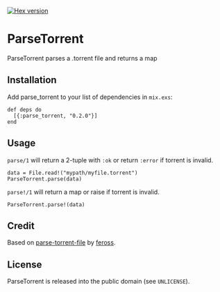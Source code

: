 [![Hex version](https://img.shields.io/hexpm/v/parse_torrent.svg "Hex version")](https://hex.pm/packages/parse_torrent)
# ParseTorrent

ParseTorrent parses a .torrent file and returns a map

## Installation

Add parse_torrent to your list of dependencies in `mix.exs`:

    def deps do
      [{:parse_torrent, "0.2.0"}]
    end

## Usage
`parse/1` will return a 2-tuple with `:ok` or return `:error` if torrent is invalid.

    data = File.read!("mypath/myfile.torrent")
    ParseTorrent.parse(data)

`parse!/1` will return a map or raise if torrent is invalid.

    ParseTorrent.parse!(data)

## Credit

Based on [parse-torrent-file](https://github.com/feross/parse-torrent-file) by [feross](https://github.com/feross).

## License
ParseTorrent is released into the public domain (see `UNLICENSE`).
